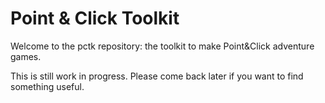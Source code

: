 # Point & Click Toolkit

Welcome to the pctk repository: the toolkit to make Point&Click adventure 
games. 

This is still work in progress. Please come back later if you want to find 
something useful.

